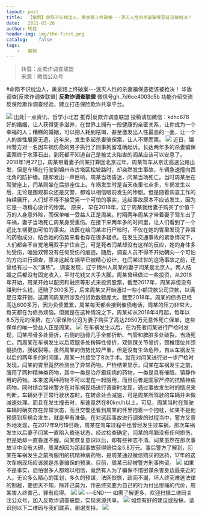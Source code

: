 ```yaml
---
layout:	post
title:	【案例】命陨不识枕边人，黄泉路上终破案---泯灭人性的杀妻骗保恶徒该被枪决！
date:	2021-03-26
author:	转载
header-img:	img/the-first.png
catalog:	false
tags:
	-	案例
---
```


<blockquote><p>转载：反欺诈调查联盟<br>
来源：微信公众号</p></blockquote>

#命陨不识枕边人，黄泉路上终破案---泯灭人性的杀妻骗保恶徒该被枪决！
华盾调查[反欺诈调查联盟]
**反欺诈调查联盟**
微信号gh_7d6ee4003c5b
功能介绍交流反保险欺诈调查经验，建立打击保险欺诈共享平台。

![]({{site.baseurl}}/postimg/L6usUGPiatBTfXtmndkAJ231JNsWFbgHqcMEDep5urmY5iapT8sPKrLZHsCibtDGQJkNfLkkiaxrmTN4W7ZMSNdyuw.jpeg)
出处|一点资讯、哲学小北君
推荐|反欺诈调查联盟
投稿请加微信：kdhc678
好的婚姻，让人获得更多滋养，在世界上拥有一段健康的亲密关系，让你成为一个幸福的人；糟糕的婚姻，可以把人耗到枯竭，甚至激发出人性最恶的一面，让一个人的兽性展露无遗，近年来，发生多起杀妻骗保案，让人不寒而栗。
![]({{site.baseurl}}/postimg/L6usUGPiatBTfXtmndkAJ231JNsWFbgHqHKSdfe0I1ic6ibQw5tSngV3AcliaSOwHPdlMsl6PRw0odewUD5NF4vT0Q.jpeg)
近日，锦州警方对一名因车祸伤愈的男子执行了刑事拘留准确起诉。长达两年多的杀妻骗保密案终于水落石出，到死都不知道自己是被丈夫陷害的阎某应该可以安息了。
2018年1月27日，周某带着妻子闫某打算回北京过年，周某驾车从京沈高速公路出发，但是车辆在行驶到锦州市古塔区松坡路时，却突然发生事故，车辆急速撞向西北角的防护墙。随即发出一声巨响，周某当场昏迷，闫某当场死亡。当时周某坐在驾驶座上，闫某则坐在后排座位上。车祸发生时是当天夜里七点多，车祸发生以后，无论是围观群众还是交警，都难以相信眼前发生的惨剧。但是随着调查工作的持续展开，人们却不得不接受另一个可怕的事实，这起事故原本不应该发生，因为它是一场精心设计的惨案。
原来，
早在2016年，辽宁周某就给妻子购买了价值千万的人身意外险，而保单唯一受益人正是周某。时隔两年周某才带着妻子驾车出了车祸，妻子当场死亡周某身受重伤。在接下来两年多的时间里，让人们看到了一个远比车祸更加可怕的事实。法医在给闫某进行尸检时，不仅在她的胃里发现了异常的药物成分，结合她的伤势来看也存在很多疑点。在发生交通事故的紧急情况下，人们都会不自觉地用双手护住自己，可是死者闫某却没有这样的反应，她的身体多处受伤，唯独双臂没有任何受伤的痕迹。随后，调查人员不得不开始朝向一个可怕的方向进行调查，原来这起车祸早已被精心设计，在闫某过世的这场事故之前，还曾经有过一次“演练”。
调查发现，辽宁锦州人周某的妻子闫某是北京人。两人结婚之后都没有固定收入，平时花钱又大手大脚。周某曾经做过一些投资，从2016年开始，周某开始以配资和融资等形式来投资股票，截至2017年，周某非但没有赚到什么钱，还赔了300多万，后来周某又开始通过一些小额贷款公司贷款，以满足日常开销，这期间周某所涉及的贷款数额庞大。截至2018年，周某的债务已经高达600多万，因为负债累累，周某每天都会接到催债电话，周某的压力非常大，每天都在为债务烦恼。但就是在这种情况之下，周某却从2016年4月起，每年以8.5万元的保费，在六家保险公司为妻子购买了高达2950万元意外死亡保单，这些保单的唯一受益人正是周某。
![]({{site.baseurl}}/postimg/L6usUGPiatBTfXtmndkAJ231JNsWFbgHq8yBBkzn1lrmRnoYa5s5J0TVdZmP775QTxr11YNiaWpX3EZp0rQrk6vQ.jpeg)
在车祸发生以后，在为死者闫某进行尸检时发现，闫某颅骨多处骨折，右侧的肋骨几乎全部折断、气管和脾脏多处破裂，当场死亡。而周某在车祸发生以后双腿多处粉碎性骨折，双侧踝关节骨折，颈椎错位并颈髓损伤，肠破裂等。虽然周某的伤势比较严重，但是没有生命危险，自从车祸发生以后的两年多的时间里，周某一共接受了8次手术。就在对闫某进行进一步尸检时发现，闫某的胃里竟然检测出了异常药物。尸检结果显示，闫某在车祸发生之前，服用了两种精神类药物，其中一类是治疗癫痫病的药物，一类是具有催眠、镇静作用的药物。本来这两种药物不可以混在一起服用，而且后者是国家严控的抗精神病药物。同时结合锦州警方在对车祸现场进行调查时发现，通过事故发生时的情况来判断，车辆处于正常行驶状态时，在转盘处会减速，可是周某所驾驶的车辆并未做减速处理。而且在发生撞击时，车速竟然在80km/h以上。可见，周某当时在驾驶车辆时确实存在异常状态，而且交警还看到周某的怀里抱着一个抱枕，如果不是他预感到车祸会发生，就是早有准备。在对这起事故进行调查的过程当中，警方又意外地发现，在2017年9月19日晚，周某在驾车过程中也曾经发生过车祸，那次车祸发生以后妻子闫某一直陷入昏迷状态，经过检查确定，闫某的颅脑没有任何损伤，但是她却一直昏迷不醒。闫某恢复意识以后，却有些神志不清。闫某虽然在那次事故当中没有大碍，周某却因为那起事故获得赔偿金5.8万元。事后警方了解到，闫某在车祸发生之前所服用的抗精神病药物，是周某通过微信购买的迷药，17年的这次车祸现场应该就是杀妻骗保的预演。目前，周某已经被警方刑事拘留。
![]({{site.baseurl}}/postimg/L6usUGPiatBTfXtmndkAJ231JNsWFbgHqA8MmC5YZvkmMf90gtMXjibt5fAb9CNyoCpH5SyZUdpVIDIQYVvMu2VQ.jpeg)
如果不是事实，恐怕很多人都难以相信，竟然有人为了骗保不惜密谋杀害身边最亲近的人。无论多么精心的策划，多久的预谋，法网恢恢，疏而不漏，坏人终究难逃法律的制裁，要想天不知，除非己莫为，作恶终究要为自己的行为付出惨痛的代价，周某害人终害己，罪有应得。
![]({{site.baseurl}}/postimg/L6usUGPiatBSs5Yxdp5NU9dpdqWanE7Mq7XpTo0mwlia1gia9NNFGTRYKdpVvrK2KgpAPictg52F8U9sicXI1jQ1dzA.jpeg)
![]({{site.baseurl}}/postimg/L6usUGPiatBRHiaTnBLKdskSP3wYDcZtJf2f60h3UdpFM6GSwK7CCH2tbN5oylMEt626eF9adsGd1vhInpcsALqA.png)
\---END---
如需了解更多，欢迎扫描二维码关注公众号，加入反欺诈调查联盟，实现资源共享。
![]({{site.baseurl}}/postimg/L6usUGPiatBSs5Yxdp5NU9dpdqWanE7MqCqBlT3XLvPJX3Gf5uyzzsibZ3VPBdLY8ianrrF0435iblVibnnsnhQtsrA.png)
如您有好的建议或投稿，请识别以下二维码与我们联系，谢谢支持。
![]({{site.baseurl}}/postimg/L6usUGPiatBSs5Yxdp5NU9dpdqWanE7MqYb9n6jCLpxmhRibvYPhBANA3vIEcXaJUFdicjQialft2McicOcAlMC1W0g.png)
